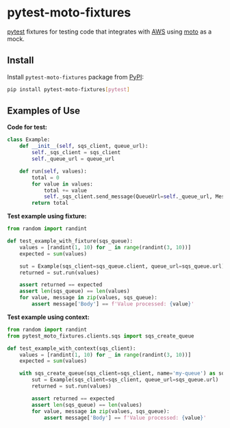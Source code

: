 # pytest-moto-fixtures

[pytest](https://docs.pytest.org/) fixtures for testing code that integrates with [AWS](https://aws.amazon.com/) using [moto](https://docs.getmoto.org/) as a mock.

## Install

Install `pytest-moto-fixtures` package from [PyPI](https://pypi.org/project/pytest-moto-fixtures/):

```sh
pip install pytest-moto-fixtures[pytest]
```

## Examples of Use

**Code for test:**

```python
class Example:
    def __init__(self, sqs_client, queue_url):
        self._sqs_client = sqs_client
        self._queue_url = queue_url

    def run(self, values):
        total = 0
        for value in values:
            total += value
            self._sqs_client.send_message(QueueUrl=self._queue_url, MessageBody=f'Value processed: {value}')
        return total
```

**Test example using fixture:**

```python
from random import randint

def test_example_with_fixture(sqs_queue):
    values = [randint(1, 10) for _ in range(randint(3, 10))]
    expected = sum(values)

    sut = Example(sqs_client=sqs_queue.client, queue_url=sqs_queue.url)
    returned = sut.run(values)

    assert returned == expected
    assert len(sqs_queue) == len(values)
    for value, message in zip(values, sqs_queue):
        assert message['Body'] == f'Value processed: {value}'
```

**Test example using context:**

```python
from random import randint
from pytest_moto_fixtures.clients.sqs import sqs_create_queue

def test_example_with_context(sqs_client):
    values = [randint(1, 10) for _ in range(randint(3, 10))]
    expected = sum(values)

    with sqs_create_queue(sqs_client=sqs_client, name='my-queue') as sqs_queue:
        sut = Example(sqs_client=sqs_client, queue_url=sqs_queue.url)
        returned = sut.run(values)

        assert returned == expected
        assert len(sqs_queue) == len(values)
        for value, message in zip(values, sqs_queue):
            assert message['Body'] == f'Value processed: {value}'
```
